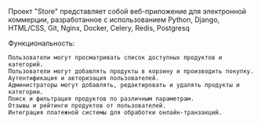 Проект "Store" представляет собой веб-приложение для электронной коммерции, разработанное с использованием Python, Django, HTML/CSS, Git, Nginx, Docker,
Celery, Redis, Postgresq

Функциональность:

    Пользователи могут просматривать список доступных продуктов и категорий.
    Пользователи могут добавлять продукты в корзину и производить покупку.
    Аутентификация и авторизация пользователей.
    Администраторы могут добавлять, редактировать и удалять продукты и категории.
    Поиск и фильтрация продуктов по различным параметрам.
    Отзывы и рейтинги продуктов от пользователей.
    Интеграция платежной системы для обработки онлайн-транзакций.
